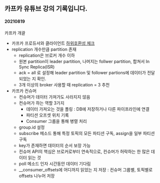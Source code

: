 ## 카프카 유튜브 강의 기록입니다.

#### 20210819
카프카 개괄
- 카프카 프로듀서와 클라이언트 [하위호환성 체크](https://blog.voidmainvoid.net/193)
- replication 개수만큼 partition 존재
  - replication은 브로커 개수 이하
  - 원본 partition이 leader partition, 나머지는 follwer partition, 합쳐서 In Sync Replica(ISR)
  - ack = all 로 설정해 leader partition 및 follower partions에 데이터가 전달 되었는 지 확인.
  - 3개 이상의 broker 사용할 때 replication = 3 추천
- 카프카 컨슈머
  - 컨슈머가 데이터 가져가도 사라지지 않음
  - 컨슈머가 하는 역할 3가지
    - 데이터 가져오는 것을 폴링 : DB에 저장하거나 다른 파이프라인에 연결
    - 파티션 오프셋 위치 기록
    - Consumer 그룹을 통해 병렬 처리
  - group.id 설정
  - subscribe 메소드 통해 특정 토픽의 모든 파티션 구독, assign을 일부 파티션 구독
  - key가 존재하면 데이터의 순서 보장 가능
  - 컨슈머 API의 핵심은 브로커로부터 연속적으로, 컨슈머가 허락하는 한 많은 데이터 읽는 것
  - poll 메소드 인자 시간동안 데이터 기다림
  - __consumer_offsets에 어디까지 읽었는 지 저장 : 컨슈머 그룹별, 토픽별로 offsets 나누어 저장
